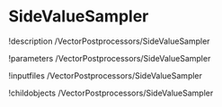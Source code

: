 <!-- MOOSE Documentation Stub: Remove this when content is added. -->

# SideValueSampler
!description /VectorPostprocessors/SideValueSampler

!parameters /VectorPostprocessors/SideValueSampler

!inputfiles /VectorPostprocessors/SideValueSampler

!childobjects /VectorPostprocessors/SideValueSampler
